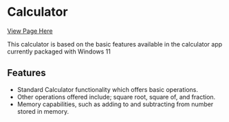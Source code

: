 # Calculator

[View Page Here](https://domhawke25.github.io/Calculator "Calculator Page")

This calculator is based on the basic features available in the calculator app currently packaged with Windows 11

## Features

- Standard Calculator functionality which offers basic operations.
- Other operations offered include; square root, square of, and fraction.
- Memory capabilities, such as adding to and subtracting from number stored in memory.